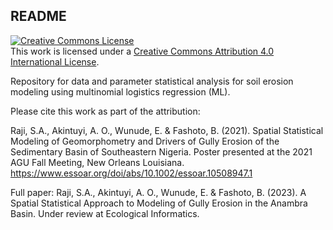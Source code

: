 ## README

<a rel="license" href="http://creativecommons.org/licenses/by/4.0/"><img alt="Creative Commons License" style="border-width:0" src="https://i.creativecommons.org/l/by/4.0/88x31.png" /></a><br />This work is licensed under a <a rel="license" href="http://creativecommons.org/licenses/by/4.0/">Creative Commons Attribution 4.0 International License</a>.

Repository for data and parameter statistical analysis for soil erosion modeling using multinomial logistics regression (ML). 

Please cite this work as part of the attribution:

Raji, S.A., Akintuyi, A. O., Wunude, E. & Fashoto, B. (2021). Spatial Statistical Modeling of Geomorphometry and Drivers of Gully Erosion of the Sedimentary Basin of Southeastern Nigeria. Poster presented at the 2021 AGU Fall Meeting, New Orleans Louisiana. https://www.essoar.org/doi/abs/10.1002/essoar.10508947.1 

Full paper:
Raji, S.A., Akintuyi, A. O., Wunude, E. & Fashoto, B. (2023). A Spatial Statistical Approach to Modeling of Gully Erosion in the Anambra Basin. Under review at Ecological Informatics.
